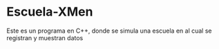 # Escuela-XMen
Este es un programa en C++, donde se simula una escuela en al cual se registran y muestran datos
